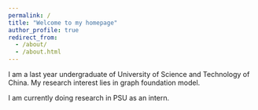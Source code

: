 ```yaml
---
permalink: /
title: "Welcome to my homepage"
author_profile: true
redirect_from: 
  - /about/
  - /about.html
---
```



I am a last year undergraduate of University of Science and Technology of China.
My research interest lies in graph foundation model.

I am currently doing research in PSU as an intern.